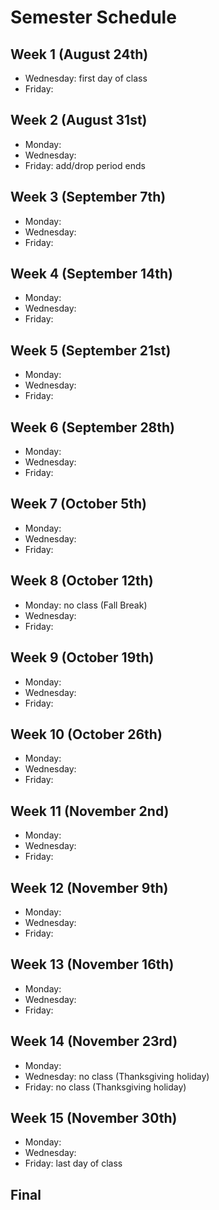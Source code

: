 # Semester Schedule

## Week 1 (August 24th)
- Wednesday: first day of class 
- Friday: 

## Week 2 (August 31st)
- Monday:
- Wednesday:
- Friday: add/drop period ends

## Week 3 (September 7th) 
- Monday:
- Wednesday:
- Friday:

## Week 4 (September 14th)
- Monday:
- Wednesday:
- Friday:

## Week 5 (September 21st)
- Monday:
- Wednesday:
- Friday: 

## Week 6 (September 28th)
- Monday:
- Wednesday:
- Friday:

## Week 7 (October 5th)
- Monday:
- Wednesday:
- Friday:

## Week 8 (October 12th)
- Monday: no class (Fall Break)
- Wednesday: 
- Friday: 

## Week 9 (October 19th)
- Monday:
- Wednesday:
- Friday:

## Week 10 (October 26th)
- Monday:
- Wednesday:
- Friday:

## Week 11 (November 2nd)
- Monday:
- Wednesday:
- Friday:

## Week 12 (November 9th)
- Monday: 
- Wednesday:
- Friday:

## Week 13 (November 16th)
- Monday:
- Wednesday:
- Friday:

## Week 14 (November 23rd)
- Monday:
- Wednesday: no class (Thanksgiving holiday)
- Friday: no class (Thanksgiving holiday)

## Week 15 (November 30th)
- Monday:
- Wednesday: 
- Friday: last day of class

## Final





